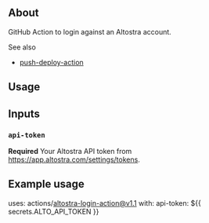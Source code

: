## About

GitHub Action to login against an Altostra account.

See also
* [push-deploy-action](https://github.com/altostra/push-deploy-action/tree/alpha)

## Usage
## Inputs

### `api-token`

**Required** Your Altostra API token from https://app.altostra.com/settings/tokens.

## Example usage

uses: actions/altostra-login-action@v1.1
with:
  api-token: ${{ secrets.ALTO_API_TOKEN }}